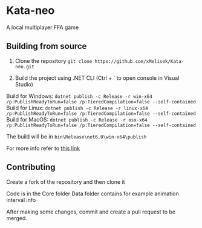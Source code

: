# Kata-neo

A local multiplayer FFA game

## Building from source

1. Clone the repository `git clone https://github.com/xMelisek/Kata-neo.git`

2. Build the project using .NET CLI (Ctrl + ` to open console in Visual Studio)

Build for Windows: `dotnet publish -c Release -r win-x64 /p:PublishReadyToRun=false /p:TieredCompilation=false --self-contained`
Build for Linux: `dotnet publish -c Release -r linux-x64 /p:PublishReadyToRun=false /p:TieredCompilation=false --self-contained`
Build for MacOS: `dotnet publish -c Release -r osx-x64 /p:PublishReadyToRun=false /p:TieredCompilation=false --self-contained`

The build will be in `bin\Release\net6.0\win-x64\publish`

For more info refer to [this link](https://docs.monogame.net/articles/packaging_games.html)

## Contributing

Create a fork of the repository and then clone it

Code is in the Core folder
Data folder contains for example animation interval info

After making some changes, commit and create a pull request to be merged.
